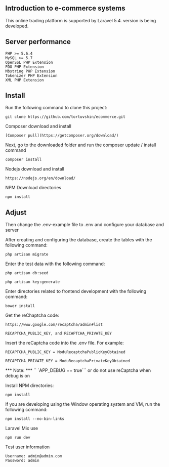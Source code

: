 ## Introduction to e-commerce systems

This online trading platform is supported by Laravel 5.4. version is being developed.

## Server performance

	PHP >= 5.6.4
	MySQL >= 5.7
	OpenSSL PHP Extension
	PDO PHP Extension
	Mbstring PHP Extension
	Tokenizer PHP Extension
	XML PHP Extension


<a name="installation"></a>
## Install

Run the following command to clone this project:

```
git clone https://github.com/tortuvshin/ecommerce.git
```

Composer download and install

```
[Composer pull](https://getcomposer.org/download/)
```

Next, go to the downloaded folder and run the composer update / install command

```
composer install
```

Nodejs download and install

```
https://nodejs.org/en/download/
```

NPM Download directories
```
npm install
```

## Adjust

Then change the .env-example file to .env and configure your database and server

After creating and configuring the database, create the tables with the following command:

```
php artisan migrate
```

Enter the test data with the following command:

```
php artisan db:seed
```
	
```
php artisan key:generate
```
	
Enter directories related to frontend development with the following command:

```
bower install
```

Get the reChaptcha code:

```
https://www.google.com/recaptcha/admin#list
```

```
RECAPTCHA_PUBLIC_KEY, and RECAPTCHA_PRIVATE_KEY
```

Insert the reCaptcha code into the .env file. For example:

```
RECAPTCHA_PUBLIC_KEY = ModuRecaptchaPublicKeyObtained

RECAPTCHA_PRIVATE_KEY = ModuRecaptchaPrivateKeyObtained
```

*** Note: *** `` `APP_DEBUG == true``` or do not use reCaptcha when debug is on



Install NPM directories:

```
npm install 
```

If you are developing using the Window operating system and VM, run the following command:
```
npm install --no-bin-links
```

Laravel Mix use

```
npm run dev
```

Test user information

	Username: admin@admin.com
	Password: admin


[NODEJS]: https://nodejs.org/en/download/
[COMPOSER]: https://getcomposer.org/download/
[RECAPTCHA]: https://www.google.com/recaptcha/admin#list
